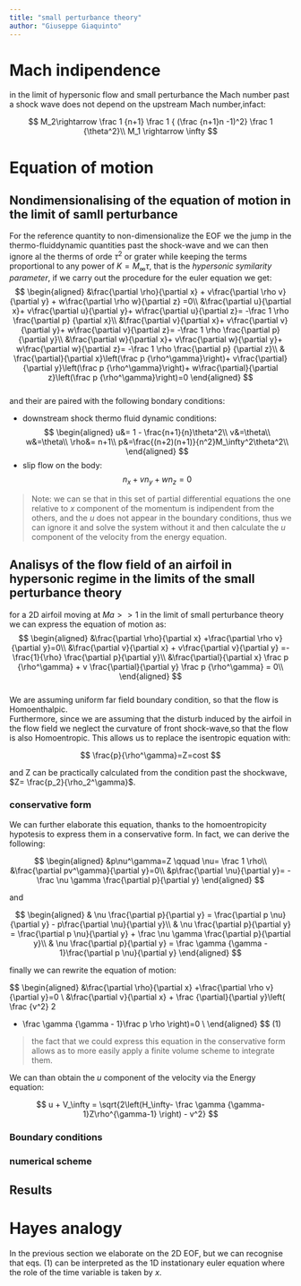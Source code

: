 ```yaml
---
title: "small perturbance theory" 
author: "Giuseppe Giaquinto" 
---
```


# Mach indipendence

in the limit of hypersonic flow  and small perturbance the Mach number past a
shock wave does not depend on the upstream Mach number,infact: 

$$
M_2\rightarrow \frac 1 {n+1} \frac 1 { (\frac {n+1}n -1)^2} \frac 1 {\theta^2}\\
M_1 \rightarrow \infty
$$

# Equation of motion

## Nondimensionalising of the equation of motion in the limit of samll perturbance

For the reference quantity to non-dimensionalize the EOF we the jump in the
thermo-fluiddynamic quantities past the shock-wave and we can then ignore al
the therms of orde $\tau^2$ or grater while keeping the terms proportional to
any power of $K=M_{\infty}\tau$, that is the *hypersonic symilarity parameter*,
if we carry out the procedure for the euler equation we get:  
$$
\begin{aligned}
&\frac{\partial \rho}{\partial x} + 
v\frac{\partial \rho v}{\partial y} +
w\frac{\partial \rho w}{\partial z} =0\\
&\frac{\partial u}{\partial x}+
v\frac{\partial u}{\partial y}+
w\frac{\partial u}{\partial z}= -\frac 1 \rho \frac{\partial p}
{\partial x}\\
&\frac{\partial v}{\partial x}+
v\frac{\partial v}{\partial y}+
w\frac{\partial v}{\partial z}= -\frac 1 \rho \frac{\partial p}
{\partial y}\\
&\frac{\partial w}{\partial x}+
v\frac{\partial w}{\partial y}+
w\frac{\partial w}{\partial z}= -\frac 1 \rho \frac{\partial p}
{\partial z}\\
& \frac{\partial}{\partial x}\left(\frac p {\rho^\gamma}\right)+
v\frac{\partial}{\partial y}\left(\frac p {\rho^\gamma}\right)+
w\frac{\partial}{\partial z}\left(\frac p {\rho^\gamma}\right)=0
\end{aligned}
$$  
and their are paired with the following bondary conditions:

- downstream shock thermo fluid dynamic conditions:  
  $$
  \begin{aligned}
  u&= 1 - \frac{n+1}{n}\theta^2\\
  v&=\theta\\
  w&=\theta\\
  \rho&= n+1\\
  p&=\frac{(n+2)(n+1)}{n^2}M_\infty^2\theta^2\\
  \end{aligned}
  $$  
- slip flow on the body:  
  $$n_x + vn_y+wn_z=0$$  

> Note: we can se that in this set of partial differential equations the one
> relative to $x$ component of the momentum is indipendent from the others, and
> the $u$ does not appear in the boundary conditions, thus we can ignore it and
> solve the system without it and then calculate the $u$ component of the
> velocity from the energy equation.  

## Analisys of the flow field of an airfoil in hypersonic regime in the limits of the small perturbance theory

for a 2D airfoil moving at $Ma>>1$ in the limit of small perturbance theory we 
can express the equation of motion as:  
$$
\begin{aligned}  
&\frac{\partial \rho}{\partial x} +\frac{\partial \rho v}{\partial y}=0\\
&\frac{\partial v}{\partial x} + v\frac{\partial v}{\partial y} =- \frac{1}{\rho} 
\frac{\partial p}{\partial y}\\
&\frac{\partial}{\partial x} \frac p {\rho^\gamma} + v \frac{\partial}{\partial y}
 \frac p {\rho^\gamma} = 0\\
\end{aligned}
$$  
We are assuming uniform far field boundary condition, so that the flow is Homoenthalpic.  
Furthermore, since we are assuming that the disturb induced by the airfoil in the
flow field we neglect the curvature of front shock-wave,so that the flow is also 
Homoentropic. This allows us to replace the isentropic equation  with:  

$$
\frac{p}{\rho^\gamma}=Z=cost
$$  

and Z can be practically calculated from the condition past the shockwave, $Z= \frac{p_2}{\rho_2^\gamma}$.  

### conservative form
We can further elaborate this equation, thanks to the homoentropicity hypotesis to
express them in a conservative form. In fact, we can derive the following:  

$$
\begin{aligned}
&p\nu^\gamma=Z \qquad \nu= \frac 1 \rho\\ 
&\frac{\partial pv^\gamma}{\partial y}=0\\
&p\frac{\partial \nu}{\partial y}= - \frac \nu \gamma \frac{\partial p}{\partial y}
\end{aligned}
$$  

and  

$$
\begin{aligned}
& \nu \frac{\partial p}{\partial y} =  \frac{\partial p \nu}{\partial y} -
p\frac{\partial \nu}{\partial y}\\
& \nu \frac{\partial p}{\partial y} =  \frac{\partial p \nu}{\partial y} +
\frac \nu \gamma \frac{\partial p}{\partial y}\\
& \nu \frac{\partial p}{\partial y} = \frac \gamma {\gamma - 1}\frac{\partial p \nu}{\partial y}
\end{aligned}
$$

finally we can rewrite the equation of motion:

$$
\begin{aligned}
&\frac{\partial \rho}{\partial x} +\frac{\partial \rho v}{\partial y}=0 \\
&\frac{\partial v}{\partial x} + \frac {\partial}{\partial y}\left( \frac {v^2} 2 
+ \frac \gamma {\gamma - 1}\frac p \rho \right)=0 \\
\end{aligned}
$$ (1)

> the fact that we could express this equation in the conservative form allows as
> to more easily apply a finite volume scheme to integrate them.  

We can than obtain the $u$ component of the velocity via the Energy equation:  

$$
u + V_\infty = 
\sqrt{2\left(H_\infty- \frac \gamma {\gamma-1}Z\rho^{\gamma-1} \right) - v^2}
$$

### Boundary conditions

### numerical scheme

## Results

# Hayes analogy

In the previous section we elaborate on the 2D EOF, but we can recognise that 
eqs. (1) can be interpreted as the 1D  instationary euler equation where the role
of the time variable is taken by $x$.
